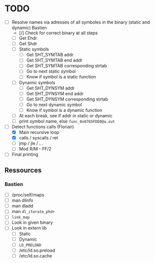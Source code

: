 # TODO

- [ ] Resolve names via adresses of all symboles in the binary (static and dynamic) Bastien
	- [/] Check for correct binary at all steps
	- [ ] Get Ehdr
	- [ ] Get Shdr
	- [ ] Static symbols
		- [ ] Get SHT_SYMTAB addr
		- [ ] Get SHT_SYMTAB end addr
		- [ ] Get SHT_SYMTAB corresponding strtab
		- [ ] Go to next static symbol
		- [ ] Know if symbol is a static function
	- [ ] Dynamic symbols
		- [ ] Get SHT_DYNSYM addr
		- [ ] Get SHT_DYNSYM end addr
		- [ ] Get SHT_DYNSYM corresponding strtab
		- [ ] Go to next dynamic symbol
		- [ ] Know if symbol is a dynamic function
	- [ ] At each break, see if addr in static or dynamic
	- [ ] print symbol name, else `func_0x8765FDE0@a.out`

- [ ] Detect functions calls (Florian)
	- [X] Main recursive loop
	- [X] calls / syscalls / ret
	- [ ] jmp / jle / ...
	- [ ] Mod R/M - FF/2
- [ ] Final printing

## Ressources

### Bastien

- [ ] /proc/self/maps
- [ ] man dlinfo
- [ ] man dladd
- [ ] man `dl_iterate_phdr`
- [ ] `link_map`
- [ ] Look in given binary
- [ ] Look in extern lib
	- [ ] Static
	- [ ] Dynamic
	- [ ] `LD_PRELOAD`
	- [ ] /etc/ld.so.preload
	- [ ] /etc/ld.so.cache
